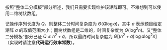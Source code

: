 按照“整体二分模板”部分所述，我们只需要实现维护该矩阵即可。不难想到可以使用二维树状数组。

记操作序列长度为 $Q$。则整体二分时间复杂度为 $\Theta(Q\log a)$，其中 $a$ 表示题目给定矩阵 $a$ 的取值范围大小；而树状数组是二维的，时间复杂度为 $\Theta(\log^2 n)$。又“整体二分模板”部分已证 $Q\leq n^2+q$，所以最终时间复杂度为 $\Theta\left[(n^2+q)\log a\log^2 n\right]$（实现时请注意**代码运行效率常数**）。